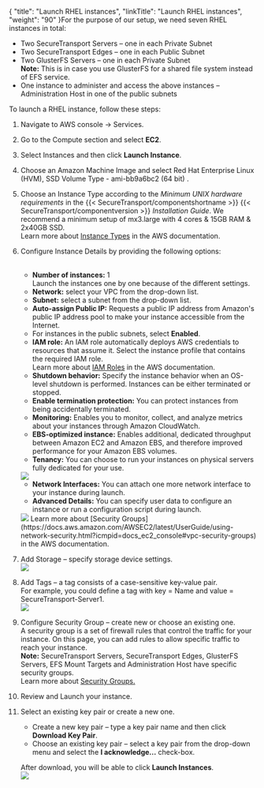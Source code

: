 {
    "title": "Launch RHEL instances",
    "linkTitle": "Launch RHEL instances",
    "weight": "90"
}For the purpose of our setup, we need seven RHEL instances in total:

-   Two SecureTransport Servers – one in each Private Subnet
-   Two SecureTransport Edges – one in each Public Subnet
-   Two GlusterFS Servers – one in each Private Subnet  
    **Note:** This is in case you use GlusterFS for a shared file system instead of EFS service.  
-   One instance to administer and access the above instances – Administration Host in one of the public subnets

To launch a RHEL instance, follow these steps:

1.  Navigate to AWS console -> Services.

2.  Go to the Compute section and select **EC2**.

3.  Select Instances and then click **Launch Instance**.

4.  Choose an Amazon Machine Image and select Red Hat Enterprise Linux (HVM), SSD Volume Type - ami-bb9a6bc2 (64 bit) .

5.  Choose an Instance Type according to the *Minimum UNIX hardware requirements* in the {{< SecureTransport/componentshortname >}} {{< SecureTransport/componentversion >}} *Installation Guide*. We recommend a minimum setup of mx3.large with 4 cores & 15GB RAM & 2x40GB SSD.  
    Learn more about [Instance Types](https://docs.aws.amazon.com/AWSEC2/latest/UserGuide/instance-types.html) in the AWS documentation.

6.  Configure Instance Details by providing the following options:  
     

    -   **Number of instances:** 1  
        Launch the instances one by one because of the different settings.
    -   **Network:** select your VPC from the drop-down list.
    -   **Subnet:** select a subnet from the drop-down list.
    -   **Auto-assign Public IP:** Requests a public IP address from Amazon's public IP address pool to make your instance accessible from the Internet.
    -   For instances in the public subnets, select **Enabled**.
    -   **IAM role:** An IAM role automatically deploys AWS credentials to resources that assume it. Select the instance profile that contains the required IAM role.  
        Learn more about [IAM Roles](https://docs.aws.amazon.com/AWSEC2/latest/UserGuide/iam-roles-for-amazon-ec2.html) in the AWS documentation.  
    -   **Shutdown behavior:** Specify the instance behavior when an OS-level shutdown is performed. Instances can be either terminated or stopped.
    -   **Enable termination protection:** You can protect instances from being accidentally terminated.
    -   **Monitoring:** Enables you to monitor, collect, and analyze metrics about your instances through Amazon CloudWatch.
    -   **EBS-optimized instance:** Enables additional, dedicated throughput between Amazon EC2 and Amazon EBS, and therefore improved performance for your Amazon EBS volumes.
    -   **Tenancy:** You can choose to run your instances on physical servers fully dedicated for your use.

    <img src="/Images/SecureTransport/rhel-security.PNG" class="maxWidth" />

    -   **Network Interfaces:** You can attach one more network interface to your instance during launch.
    -   **Advanced Details:** You can specify user data to configure an instance or run a configuration script during launch.

    <img src="/Images/SecureTransport/rhel-netw-intrf.PNG" class="maxWidth" />  
    Learn more about [Security Groups](https://docs.aws.amazon.com/AWSEC2/latest/UserGuide/using-network-security.html?icmpid=docs_ec2_console#vpc-security-groups) in the AWS documentation.

7.  Add Storage – specify storage device settings.  
    <img src="/Images/SecureTransport/rhel-storage.PNG" class="maxWidth" />

8.  Add Tags – a tag consists of a case-sensitive key-value pair.  
    For example, you could define a tag with key = Name and value = SecureTransport-Server1.  
    <img src="/Images/SecureTransport/rhel-tags.PNG" class="maxWidth" />

9.  Configure Security Group – create new or choose an existing one.  
    A security group is a set of firewall rules that control the traffic for your instance. On this page, you can add rules to allow specific traffic to reach your instance.  
    **Note:** SecureTransport Servers, SecureTransport Edges, GlusterFS Servers, EFS Mount Targets and Administration Host have specific security groups.  
    Learn more about [Security Groups.](https://docs.aws.amazon.com/AWSEC2/latest/UserGuide/using-network-security.html?icmpid=docs_ec2_console#vpc-security-groups)  

10. Review and Launch your instance.

11. Select an existing key pair or create a new one.  
    -   Create a new key pair – type a key pair name and then click **Download Key Pair**.
    -   Choose an existing key pair – select a key pair from the drop-down menu and select the **I acknowledge...** check-box.

    After download, you will be able to click **Launch Instances**.  
    <img src="/Images/SecureTransport/rhel-keypair.PNG" class="maxWidth" />

  
